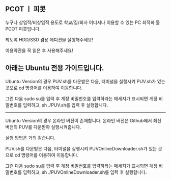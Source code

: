 PCOT ㅣ 피콧
----------------------------

누구나 상업적/비상업적 용도로
학교/집/회사 어디서나 이용할 수 있는 PC 최적화 툴 PCOT 피콧입니다.


되도록 HDD/SSD 겸용 에디션을 실행해주세요!

이용약관을 꼭 읽은 후 사용해주세요!




아래는 Ubuntu 전용 가이드입니다.
-----------------------------

Ubuntu Version의 경우 PUV.sh를 다운받은 다음, 터미널을 실행시켜 PUV.sh가 있는 곳으로 cd 명령어를 이용하여 이동합니다.

그런 다음 sudo su를 입력 후 계정 비밀번호를 입력하라는 메세지가 표시되면 계정 비밀번호를 입력하고, sh ./PUV.sh를 입력 후 실행합니다.

-----------------------------

Ubuntu Version의 경우 온라인 버전이 존재합니다. 온라인 버전은 Github에서 최신 버전의 PUV를 다운받아 실행시켜줍니다.

실행 방법은 거의 같습니다.

PUV.sh를 다운받은 다음, 터미널을 실행시켜 PUVOnlineDownloader.sh가 있는 곳으로 cd 명령어를 이용하여 이동합니다.

그런 다음 sudo su를 입력 후 계정 비밀번호를 입력하라는 메세지가 표시되면 계정 비밀번호를 입력하고, sh ./PUVOnlineDownloader.sh를 입력 후 실행합니다.

